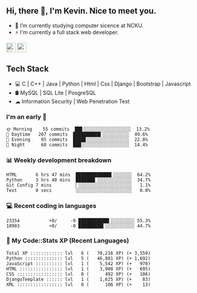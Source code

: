 ## Hi, there 👋, I'm Kevin. Nice to meet you.

- 🌱 I’m currently studying computer sicence at NCKU.
- ⚡ I'm currently a full stack web developer.

<a href="https://www.linkedin.com/in/kevin12686/"><img alt="LinkedIn" src="https://img.shields.io/badge/linkedin%20-%230077B5.svg?&style=for-the-badge&logo=linkedin&logoColor=white" height=25></a>
<a href="https://www.instagram.com/kevin12686/"><img src="https://img.shields.io/badge/instagram-3f729b?&style=for-the-badge&logo=instagram&logoColor=white" height=25></a>

## Tech Stack

* 💻 C | C++ | Java | Python | Html | Css | Django | Bootstrap | Javascript
* 🛢️ MySQL | SQL Lite | PosgreSQL
* ☁ Information Security | Web Penetration Test

### I'm an early 🐤

<!-- early_bird start -->

```text
🌞 Morning    55 commits  ██▊░░░░░░░░░░░░░░░░░░  13.2%
🌆 Daytime   207 commits  ██████████▍░░░░░░░░░░  49.6%
🌃 Evening    95 commits  ████▊░░░░░░░░░░░░░░░░  22.8%
🌙 Night      60 commits  ███░░░░░░░░░░░░░░░░░░  14.4%
```

<!-- early_bird end -->

### 📊 Weekly development breakdown

<!-- code_time start -->

```text
HTML       6 hrs 47 mins  █████████████▍░░░░░░░  64.2%
Python     3 hrs 40 mins  ███████▎░░░░░░░░░░░░░  34.7%
Git Config 7 mins         ▏░░░░░░░░░░░░░░░░░░░░   1.1%
Text       0 secs         ░░░░░░░░░░░░░░░░░░░░░   0.0%
```

<!-- code_time end -->

### 💻 Recent coding in languages

<!-- code_diff start -->

```text
23354           +0/     -0 ███████████▌░░░░░░░░░ 55.3%
18903           +0/     -0 █████████▍░░░░░░░░░░░ 44.7%
```

<!-- code_diff end -->

### 🧰 My Code::Stats XP (Recent Languages)

<!-- codestats start -->

```text
Total XP :::::::::::: lvl   6 (   70,216 XP) (+ 3,559)
Python :::::::::::::: lvl   5 (   46,881 XP) (+ 1,692)
JavaScript :::::::::: lvl   1 (    5,542 XP) (+   970)
HTML :::::::::::::::: lvl   1 (    3,908 XP) (+   695)
CSS ::::::::::::::::: lvl   0 (      492 XP) (+   106)
DjangoTemplate :::::: lvl   1 (    1,625 XP) (+    83)
XML ::::::::::::::::: lvl   0 (      106 XP) (+    13)
```

<!-- codestats end -->
